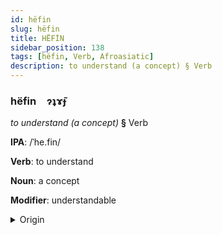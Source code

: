 ```yaml
---
id: hëfin
slug: hëfin
title: HËFİN
sidebar_position: 138
tags: [hëfin, Verb, Afroasiatic]
description: to understand (a concept) § Verb
---
```


### hëfin&emsp;<span kind="abugida">ɂʇɤ̃ɟ</span>

*to understand (a concept)* **§** Verb

**IPA**: /ˈhe.fin/

**Verb**: to understand

**Noun**: a concept

**Modifier**: understandable

<details>
    <summary>Origin</summary>
    Hebrew הֵבִין hevín /(h)eˈvin/<br/>
    <em>Afroasiatic Language Family</em>
</details>